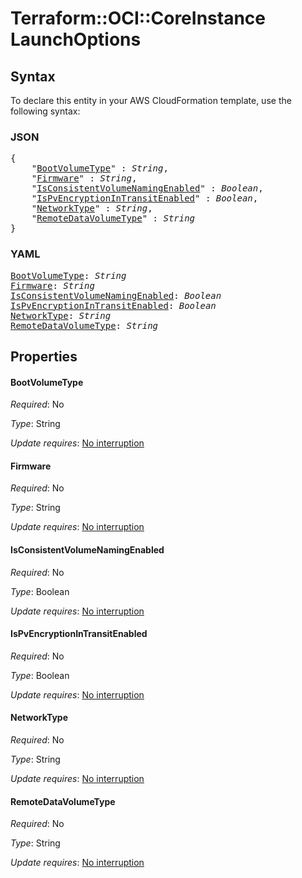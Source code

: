 # Terraform::OCI::CoreInstance LaunchOptions

## Syntax

To declare this entity in your AWS CloudFormation template, use the following syntax:

### JSON

<pre>
{
    "<a href="#bootvolumetype" title="BootVolumeType">BootVolumeType</a>" : <i>String</i>,
    "<a href="#firmware" title="Firmware">Firmware</a>" : <i>String</i>,
    "<a href="#isconsistentvolumenamingenabled" title="IsConsistentVolumeNamingEnabled">IsConsistentVolumeNamingEnabled</a>" : <i>Boolean</i>,
    "<a href="#ispvencryptionintransitenabled" title="IsPvEncryptionInTransitEnabled">IsPvEncryptionInTransitEnabled</a>" : <i>Boolean</i>,
    "<a href="#networktype" title="NetworkType">NetworkType</a>" : <i>String</i>,
    "<a href="#remotedatavolumetype" title="RemoteDataVolumeType">RemoteDataVolumeType</a>" : <i>String</i>
}
</pre>

### YAML

<pre>
<a href="#bootvolumetype" title="BootVolumeType">BootVolumeType</a>: <i>String</i>
<a href="#firmware" title="Firmware">Firmware</a>: <i>String</i>
<a href="#isconsistentvolumenamingenabled" title="IsConsistentVolumeNamingEnabled">IsConsistentVolumeNamingEnabled</a>: <i>Boolean</i>
<a href="#ispvencryptionintransitenabled" title="IsPvEncryptionInTransitEnabled">IsPvEncryptionInTransitEnabled</a>: <i>Boolean</i>
<a href="#networktype" title="NetworkType">NetworkType</a>: <i>String</i>
<a href="#remotedatavolumetype" title="RemoteDataVolumeType">RemoteDataVolumeType</a>: <i>String</i>
</pre>

## Properties

#### BootVolumeType

_Required_: No

_Type_: String

_Update requires_: [No interruption](https://docs.aws.amazon.com/AWSCloudFormation/latest/UserGuide/using-cfn-updating-stacks-update-behaviors.html#update-no-interrupt)

#### Firmware

_Required_: No

_Type_: String

_Update requires_: [No interruption](https://docs.aws.amazon.com/AWSCloudFormation/latest/UserGuide/using-cfn-updating-stacks-update-behaviors.html#update-no-interrupt)

#### IsConsistentVolumeNamingEnabled

_Required_: No

_Type_: Boolean

_Update requires_: [No interruption](https://docs.aws.amazon.com/AWSCloudFormation/latest/UserGuide/using-cfn-updating-stacks-update-behaviors.html#update-no-interrupt)

#### IsPvEncryptionInTransitEnabled

_Required_: No

_Type_: Boolean

_Update requires_: [No interruption](https://docs.aws.amazon.com/AWSCloudFormation/latest/UserGuide/using-cfn-updating-stacks-update-behaviors.html#update-no-interrupt)

#### NetworkType

_Required_: No

_Type_: String

_Update requires_: [No interruption](https://docs.aws.amazon.com/AWSCloudFormation/latest/UserGuide/using-cfn-updating-stacks-update-behaviors.html#update-no-interrupt)

#### RemoteDataVolumeType

_Required_: No

_Type_: String

_Update requires_: [No interruption](https://docs.aws.amazon.com/AWSCloudFormation/latest/UserGuide/using-cfn-updating-stacks-update-behaviors.html#update-no-interrupt)


